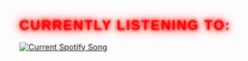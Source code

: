 <h1 style="font-family: 'Orbitron', sans-serif; font-size: 1.5rem; color: red; text-shadow: 0 0 5px red, 0 0 10px red, 0 0 20px red; letter-spacing: 2px; text-transform: uppercase;">
    Currently Listening To:
</h1>

<a href="https://Termito.pythonanywhere.com/link">
  <img
    src="https://Termito.pythonanywhere.com?scan=true&eq_color=rainbow&theme=dark"
    alt="Current Spotify Song"
  />
</a>
